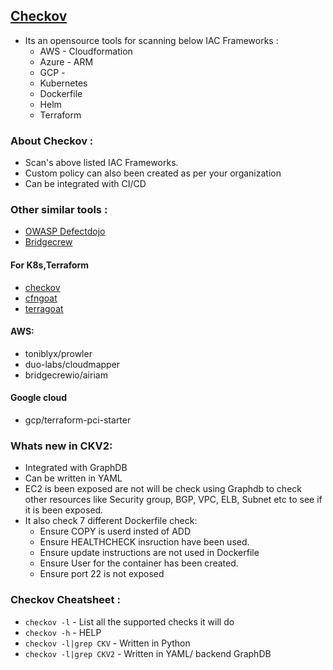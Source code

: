 ## [Checkov](https://github.com/bridgecrewio/checkov)
- Its an opensource tools for scanning below IAC Frameworks :
  - AWS - Cloudformation
  - Azure - ARM
  - GCP - 
  - Kubernetes
  - Dockerfile
  - Helm
  - Terraform


### About Checkov :
- Scan's above listed IAC Frameworks.
- Custom policy can also been created as per your organization
- Can be integrated with CI/CD

### Other similar tools :
- [OWASP Defectdojo](https://owasp.org/www-project-defectdojo/)
- [Bridgecrew](https://bridgecrew.io/infrastructure-as-code-security/)
#### For K8s,Terraform
- [checkov](https://github.com/bridgecrewio/checkov)
- [cfngoat](https://github.com/bridgecrewio/cfngoat)
- [terragoat](https://github.com/bridgecrewio/terragoat)
#### AWS:
- toniblyx/prowler
- duo-labs/cloudmapper
- bridgecrewio/airiam
#### Google cloud
- gcp/terraform-pci-starter


### Whats new in CKV2: 
- Integrated with GraphDB
- Can be written in YAML
- EC2 is been exposed are not will be check using Graphdb to check other resources like Security group, BGP, VPC, ELB, Subnet etc to see if it is been exposed. 
- It also check 7 different Dockerfile check:
  - Ensure COPY is userd insted of ADD
  - Ensure HEALTHCHECK insruction have been used.
  - Ensure update instructions are not used in Dockerfile
  - Ensure User for the container has been created.
  - Ensure port 22 is not exposed

### Checkov Cheatsheet :
- `checkov -l` - List all the supported checks it will do
- `checkov -h` - HELP
- `checkov -l|grep CKV` - Written in Python
- `checkov -l|grep CKV2` - Written in YAML/ backend GraphDB


